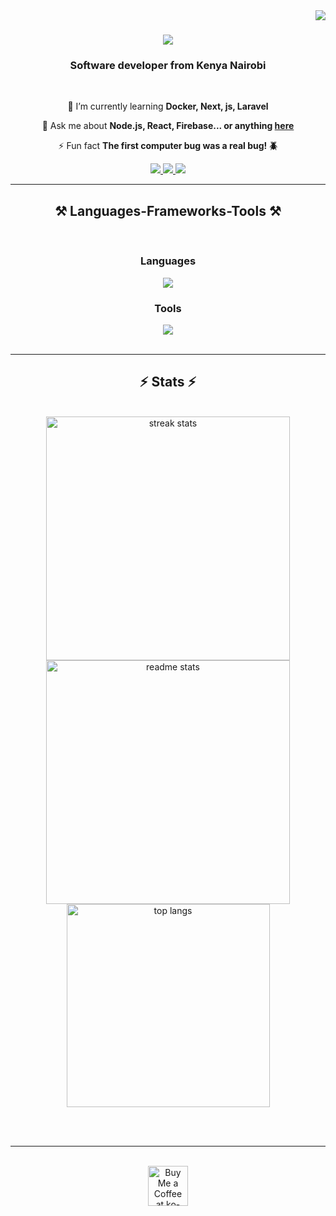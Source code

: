 <img align="right" src="https://visitor-badge.laobi.icu/badge?page_id=ryanmmbale.ryanmmbale" />

<h1 align="center">
    <img src="https://readme-typing-svg.herokuapp.com/?font=Righteous&size=35&center=true&vCenter=true&width=500&height=70&duration=4000&lines=Pss,+Want+Some+Sick+Code?;" />
</h1>

<h3 align="center">Software developer from Kenya Nairobi</h3>

<br/>

<div align="center">
 
 
 🌱 I’m currently learning **Docker, Next, js, Laravel**

💬 Ask me about **Node.js, React, Firebase... or anything [here](https://github.com/ryanmmbale/ryanmmbale/issues)**

⚡ Fun fact **The first computer bug was a real bug! 🪲**

 </div>
 
<div align="center"> 
  <a href="mailto:mmbaleryan@gmail.com">
    <img src="https://img.shields.io/badge/Gmail-333333?style=for-the-badge&logo=gmail&logoColor=red" />
  </a>
  <a href="https://www.linkedin.com/in/ryan-mmbale-392220216/" target="_blank">
    <img src="https://img.shields.io/badge/LinkedIn-0077B5?style=for-the-badge&logo=linkedin&logoColor=white" target="_blank" />
  </a>
  <a href="https://devryan-cdb10.web.app/" target="_blank">
     <img src="https://img.shields.io/badge/Portfolio-FF5722?style=for-the-badge&logo=todoist&logoColor=white" target="_blank" /> 
  </a>
</div>

 <hr/>
 
<h2 align="center">⚒️ Languages-Frameworks-Tools ⚒️</h2>
<br/>
<div align="center">
    <h3>Languages</h3>
    <img src="https://skillicons.dev/icons?i=javascript,html,css,c,mysql,typescript,pascal" />
    <h3>Tools</h3>
    <img src="https://skillicons.dev/icons?i=nodejs,react,express,firebase,mongodb,nextjs,flask,figma,tailwind,r" /><br>
</div>

<br/>
<hr/>


<h2 align="center">⚡ Stats ⚡</h2>
<br>
<div align=center>
  <img width=390 src="https://github-readme-streak-stats-salesp07.vercel.app/?user=ryanmmbale&count_private=true&theme=react&border_radius=10" alt="streak stats"/>
  <img width=390 src="https://github-readme-stats-salesp07.vercel.app/api?username=ryanmmbale&count_private=true&show_icons=true&theme=react&rank_icon=github&border_radius=10" alt="readme stats" />
  <br/>
  <img width=325 align="center" src="https://github-readme-stats-ryanmmbale.vercel.app/api/top-langs/?username=salesp07&hide=HTML&langs_count=8&layout=compact&theme=react&border_radius=10&size_weight=0.5&count_weight=0.5&exclude_repo=github-readme-stats" alt="top langs" />
</div>

<br/><br/>

<hr/>

<br/>

<div align="center">
<a href='buymeacoffee.com/mmbaleryan1' target='_blank'><img height='64' style='border:0px;height:64px;' src='https://storage.ko-fi.com/cdn/kofi1.png?v=3' border='0' alt='Buy Me a Coffee at ko-fi.com' /></a>
</div>

<br/>
